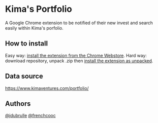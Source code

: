 # Kima's Portfolio
A Google Chrome extension to be notified of their new invest and search easily within Kima's porfolio.

## How to install
Easy way: [install the extension from the Chrome Webstore](https://chrome.google.com/webstore/detail/kimas-portfolio-tracker/gbfcdaikgbhlogkhcidbjhdpnkeaihho).
Hard way: download repository, unpack .zip then [install the extension as unpacked](https://stackoverflow.com/a/24577660).

## Data source
https://www.kimaventures.com/portfolio/

## Authors
[@jdubrulle](https://github.com/jdubrulle) [@frenchcooc](https://github.com/frenchcooc)
